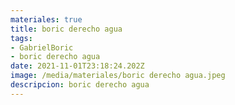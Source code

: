 ```yaml
---
materiales: true
title: boric derecho agua
tags:
- GabrielBoric
- boric derecho agua
date: 2021-11-01T23:18:24.202Z
image: /media/materiales/boric derecho agua.jpeg
descripcion: boric derecho agua
---
```

